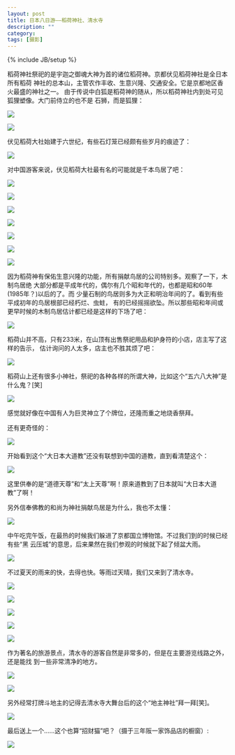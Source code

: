 ```yaml
---
layout: post
title: 日本八日游——稻荷神社、清水寺
description: ""
category:
tags: [摄影]
---
```


{% include JB/setup %}

稻荷神社祭祀的是宇迦之御魂大神为首的诸位稻荷神。京都伏见稻荷神社是全日本所有稻荷
神社的总本山，主管农作丰收、生意兴隆、交通安全。它是京都地区香火最盛的神社之一。
由于传说中白狐是稻荷神的随从，所以稻荷神社内到处可见狐狸塑像。大门前侍立的也不是
石狮，而是狐狸：

![](http://o9si8u3ts.bkt.clouddn.com/2016-08-14__IGP0267.jpg)

![](http://o9si8u3ts.bkt.clouddn.com/2016-08-14__IGP0320.jpg)

伏见稻荷大社始建于六世纪，有些石灯笼已经颇有些岁月的痕迹了：

![](http://o9si8u3ts.bkt.clouddn.com/2016-08-14__IGP0278.jpg)

对中国游客来说，伏见稻荷大社最有名的可能就是千本鸟居了吧：

![](http://o9si8u3ts.bkt.clouddn.com/2016-08-14__IGP0274.jpg)

![](http://o9si8u3ts.bkt.clouddn.com/2016-08-14__IGP0279.jpg)

![](http://o9si8u3ts.bkt.clouddn.com/2016-08-14__IGP0295.jpg)

![](http://o9si8u3ts.bkt.clouddn.com/2016-08-14__IGP0306.jpg)

![](http://o9si8u3ts.bkt.clouddn.com/2016-08-14__IGP0328.jpg)

![](http://o9si8u3ts.bkt.clouddn.com/2016-08-14__IGP0341.jpg)

![](http://o9si8u3ts.bkt.clouddn.com/2016-08-14__IGP0317.jpg)

因为稻荷神有保佑生意兴隆的功能，所有捐献鸟居的公司特别多。观察了一下，木制鸟居绝
大部分都是平成年代的，偶尔有几个昭和年代的，也都是昭和60年(1985年？)以后的了。而
少量石制的鸟居则多为大正和明治年间的了。看到有些平成初年的鸟居根部已经朽烂、虫蛀，
有的已经摇摇欲坠。所以那些昭和年间或更早时候的木制鸟居估计都已经是这样的下场了吧：

![](http://o9si8u3ts.bkt.clouddn.com/2016-08-14__IGP0325.jpg)

稻荷山并不高，只有233米，在山顶有出售祭祀用品和护身符的小店，店主写了这样的告示，
估计询问的人太多，店主也不胜其烦了吧：

![](http://o9si8u3ts.bkt.clouddn.com/2016-08-14__IGP0333.jpg)

稻荷山上还有很多小神社，祭祀的各种各样的所谓大神，比如这个“五六八大神”是什么鬼？[笑]

![](http://o9si8u3ts.bkt.clouddn.com/2016-08-14__IGP0288.jpg)

感觉就好像在中国有人为巨灵神立了个牌位，还隆而重之地烧香祭拜。

还有更奇怪的：

![](http://o9si8u3ts.bkt.clouddn.com/2016-08-14__IGP0349.jpg)

开始看到这个“大日本大道教”还没有联想到中国的道教，直到看清楚这个：

![](http://o9si8u3ts.bkt.clouddn.com/2016-08-14__IGP0353.jpg)

这里供奉的是“道德天尊”和“太上天尊”啊！原来道教到了日本就叫“大日本大道教”了啊！

另外信奉佛教的和尚为神社捐献鸟居是为什么，我也不太懂：

![](http://o9si8u3ts.bkt.clouddn.com/2016-08-14__IGP0292.jpg)

中午吃完午饭，在最热的时候我们躲进了京都国立博物馆。不过我们到的时候已经有些“黑
云压城”的意思，后来果然在我们参观的时候就下起了倾盆大雨。

![](http://o9si8u3ts.bkt.clouddn.com/2016-08-14__IGP0358.jpg)

不过夏天的雨来的快，去得也快。等雨过天晴，我们又来到了清水寺。

![](http://o9si8u3ts.bkt.clouddn.com/2016-08-14__IGP0370.jpg)

![](http://o9si8u3ts.bkt.clouddn.com/2016-08-14__IGP0406.jpg)

![](http://o9si8u3ts.bkt.clouddn.com/2016-08-14__IGP0375.jpg)

![](http://o9si8u3ts.bkt.clouddn.com/2016-08-14__IGP0380.jpg)

![](http://o9si8u3ts.bkt.clouddn.com/2016-08-14__IGP0388.jpg)

作为著名的旅游景点，清水寺的游客自然是非常多的，但是在主要游览线路之外，还是能找
到一些非常清净的地方。

![](http://o9si8u3ts.bkt.clouddn.com/2016-08-14__IGP0402%20(1).jpg)

![](http://o9si8u3ts.bkt.clouddn.com/2016-08-14__IGP0403.jpg)

另外经常打牌斗地主的记得去清水寺大舞台后的这个“地主神社”拜一拜[笑]。

![](http://o9si8u3ts.bkt.clouddn.com/2016-08-14__IGP0392.jpg)

最后送上一个……这个也算“招财猫”吧？（摄于三年阪一家饰品店的橱窗）:

![](http://o9si8u3ts.bkt.clouddn.com/2016-08-14__IGP0412.jpg)
